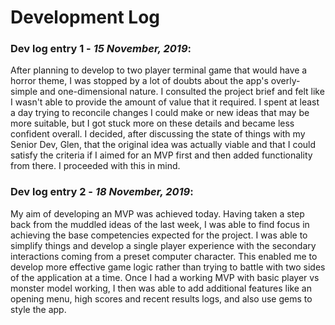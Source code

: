 # Development Log

### Dev log entry 1 - *15 November, 2019*:

After planning to develop to two player terminal game that would have a horror theme, I was stopped by a lot of doubts about the app's overly-simple and one-dimensional nature. I consulted the project brief and felt like I wasn't able to provide the amount of value that it required. I spent at least a day trying to reconcile changes I could make or new ideas that may be more suitable, but I got stuck more on these details and became less confident overall. I decided, after discussing the state of things with my Senior Dev, Glen, that the original idea was actually viable and that I could satisfy the criteria if I aimed for an MVP first and then added functionality from there. I proceeded with this in mind.

### Dev log entry 2 - *18 November, 2019*:

My aim of developing an MVP was achieved today. Having taken a step back from the muddled ideas of the last week, I was able to find focus in achieving the base competencies expected for the project. I was able to simplify things and develop a single player experience with the secondary interactions coming from a preset computer character. This enabled me to develop more effective game logic rather than trying to battle with two sides of the application at a time. Once I had a working MVP with basic player vs monster model working, I then was able to add additional features like an opening menu, high scores and recent results logs, and also use gems to style the app.